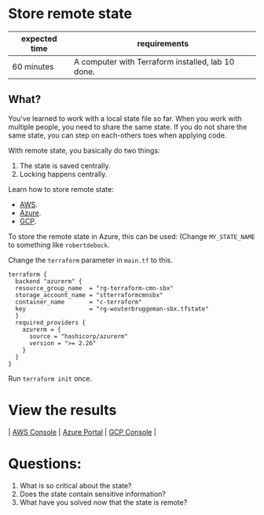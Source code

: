 # Store remote state

|expected time|requirements                                     |
|-------------|-------------------------------------------------|
|60 minutes   |A computer with Terraform installed, lab 10 done.|

## What?

You've learned to work with a local state file so far. When you work with multiple people, you need to share the same state. If you do not share the same state, you can step on each-others toes when applying code.

With remote state, you basically do two things:

1. The state is saved centrally.
2. Locking happens centrally.

Learn how to store remote state:

- [AWS](https://learn.hashicorp.com/tutorials/terraform/aws-remote?in=terraform/aws-get-started).
- [Azure](https://learn.hashicorp.com/tutorials/terraform/azure-remote?in=terraform/azure-get-started).
- [GCP](https://learn.hashicorp.com/tutorials/terraform/google-cloud-platform-outputs?in=terraform/gcp-get-started).

To store the remote state in Azure, this can be used: (Change `MY_STATE_NAME` to something like `robertdebock`.

Change the `terraform` parameter in `main.tf` to this.

```hcl
terraform {
  backend "azurerm" {
  resource_group_name  = "rg-terraform-cmn-sbx"
  storage_account_name = "stterraformcmnsbx"
  container_name       = "c-terraform"
  key                  = "rg-wouterbruggeman-sbx.tfstate"
  }
  required_providers {
    azurerm = {
      source = "hashicorp/azurerm"
      version = ">= 2.26"
    }
  }
}
```

Run `terraform init` once.

# View the results

| [AWS Console](https://aws.amazon.com/console/) | [Azure Portal](https://portal.azure.com/#blade/HubsExtension/BrowseResourceGroups) | [GCP Console](https://console.cloud.google.com/) |

# Questions:

1. What is so critical about the state?
2. Does the state contain sensitive information?
3. What have you solved now that the state is remote?
